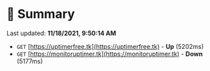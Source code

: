 # 📖 Summary
Last updated: **11/18/2021, 9:50:14 AM**

- `GET` [https://uptimerfree.tk](https://uptimerfree.tk) - **Up** (5202ms)
- `GET` [https://monitoruptimer.tk](https://monitoruptimer.tk) - **Down** (5177ms)
